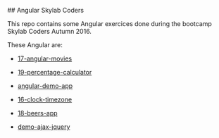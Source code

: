 ## Angular Skylab Coders

This repo contains some Angular exercices done during the bootcamp Skylab Coders Autumn 2016.

These Angular are:

* [17-angular-movies](https://github.com/FerranGT/Angular/tree/master/17-angular-movies)

* [19-percentage-calculator](https://github.com/FerranGT/Angular/tree/master/19-percentage-calculator)

* [angular-demo-app](https://github.com/FerranGT/Angular/tree/master/angular-demo-app)

* [16-clock-timezone](https://github.com/FerranGT/Angular/tree/master/17-angular-movies)

* [18-beers-app](https://github.com/FerranGT/Angular/tree/master/17-angular-movies)

* [demo-ajax-jquery](https://github.com/FerranGT/Angular/tree/master/17-angular-movies)
